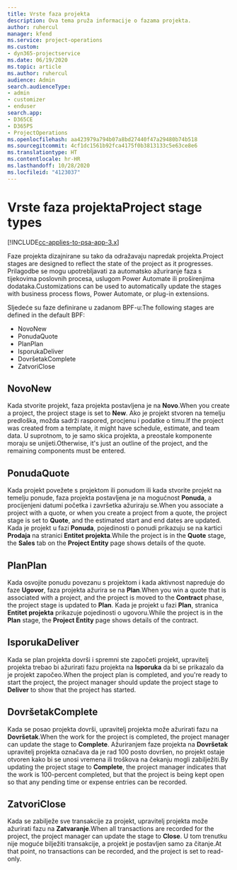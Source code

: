 ```yaml
---
title: Vrste faza projekta
description: Ova tema pruža informacije o fazama projekta.
author: ruhercul
manager: kfend
ms.service: project-operations
ms.custom:
- dyn365-projectservice
ms.date: 06/19/2020
ms.topic: article
ms.author: ruhercul
audience: Admin
search.audienceType:
- admin
- customizer
- enduser
search.app:
- D365CE
- D365PS
- ProjectOperations
ms.openlocfilehash: aa423979a794b07a8bd27440f47a29480b74b518
ms.sourcegitcommit: 4cf1dc1561b92fca4175f0b3813133c5e63ce8e6
ms.translationtype: HT
ms.contentlocale: hr-HR
ms.lasthandoff: 10/28/2020
ms.locfileid: "4123037"
---
```

# <a name="project-stage-types"></a><span data-ttu-id="641c1-103">Vrste faza projekta</span><span class="sxs-lookup"><span data-stu-id="641c1-103">Project stage types</span></span> 

[!INCLUDE[cc-applies-to-psa-app-3.x](../includes/cc-applies-to-psa-app-3x.md)]

<span data-ttu-id="641c1-104">Faze projekta dizajnirane su tako da odražavaju napredak projekta.</span><span class="sxs-lookup"><span data-stu-id="641c1-104">Project stages are designed to reflect the state of the project as it progresses.</span></span> <span data-ttu-id="641c1-105">Prilagodbe se mogu upotrebljavati za automatsko ažuriranje faza s tijekovima poslovnih procesa, uslugom Power Automate ili proširenjima dodataka.</span><span class="sxs-lookup"><span data-stu-id="641c1-105">Customizations can be used to automatically update the stages with business process flows, Power Automate, or plug-in extensions.</span></span>

<span data-ttu-id="641c1-106">Sljedeće su faze definirane u zadanom BPF-u:</span><span class="sxs-lookup"><span data-stu-id="641c1-106">The following stages are defined in the default BPF:</span></span>

- <span data-ttu-id="641c1-107">Novo</span><span class="sxs-lookup"><span data-stu-id="641c1-107">New</span></span>
- <span data-ttu-id="641c1-108">Ponuda</span><span class="sxs-lookup"><span data-stu-id="641c1-108">Quote</span></span>
- <span data-ttu-id="641c1-109">Plan</span><span class="sxs-lookup"><span data-stu-id="641c1-109">Plan</span></span>
- <span data-ttu-id="641c1-110">Isporuka</span><span class="sxs-lookup"><span data-stu-id="641c1-110">Deliver</span></span>
- <span data-ttu-id="641c1-111">Dovršetak</span><span class="sxs-lookup"><span data-stu-id="641c1-111">Complete</span></span>
- <span data-ttu-id="641c1-112">Zatvori</span><span class="sxs-lookup"><span data-stu-id="641c1-112">Close</span></span> 

## <a name="new"></a><span data-ttu-id="641c1-113">Novo</span><span class="sxs-lookup"><span data-stu-id="641c1-113">New</span></span>

<span data-ttu-id="641c1-114">Kada stvorite projekt, faza projekta postavljena je na **Novo**.</span><span class="sxs-lookup"><span data-stu-id="641c1-114">When you create a project, the project stage is set to **New**.</span></span> <span data-ttu-id="641c1-115">Ako je projekt stvoren na temelju predloška, možda sadrži raspored, procjenu i podatke o timu.</span><span class="sxs-lookup"><span data-stu-id="641c1-115">If the project was created from a template, it might have schedule, estimate, and team data.</span></span> <span data-ttu-id="641c1-116">U suprotnom, to je samo skica projekta, a preostale komponente moraju se unijeti.</span><span class="sxs-lookup"><span data-stu-id="641c1-116">Otherwise, it's just an outline of the project, and the remaining components must be entered.</span></span>

## <a name="quote"></a><span data-ttu-id="641c1-117">Ponuda</span><span class="sxs-lookup"><span data-stu-id="641c1-117">Quote</span></span>

<span data-ttu-id="641c1-118">Kada projekt povežete s projektom ili ponudom ili kada stvorite projekt na temelju ponude, faza projekta postavljena je na mogućnost **Ponuda**, a procijenjeni datumi početka i završetka ažuriraju se.</span><span class="sxs-lookup"><span data-stu-id="641c1-118">When you associate a project with a quote, or when you create a project from a quote, the project stage is set to **Quote**, and the estimated start and end dates are updated.</span></span> <span data-ttu-id="641c1-119">Kada je projekt u fazi **Ponuda**, pojedinosti o ponudi prikazuju se na kartici **Prodaja** na stranici **Entitet projekta**.</span><span class="sxs-lookup"><span data-stu-id="641c1-119">While the project is in the **Quote** stage, the **Sales** tab on the **Project Entity** page shows details of the quote.</span></span>

## <a name="plan"></a><span data-ttu-id="641c1-120">Plan</span><span class="sxs-lookup"><span data-stu-id="641c1-120">Plan</span></span>

<span data-ttu-id="641c1-121">Kada osvojite ponudu povezanu s projektom i kada aktivnost napreduje do faze **Ugovor**, faza projekta ažurira se na **Plan**.</span><span class="sxs-lookup"><span data-stu-id="641c1-121">When you win a quote that is associated with a project, and the project is moved to the **Contract** phase, the project stage is updated to **Plan**.</span></span> <span data-ttu-id="641c1-122">Kada je projekt u fazi **Plan**, stranica **Entitet projekta** prikazuje pojedinosti o ugovoru.</span><span class="sxs-lookup"><span data-stu-id="641c1-122">While the project is in the **Plan** stage, the **Project Entity** page shows details of the contract.</span></span>

## <a name="deliver"></a><span data-ttu-id="641c1-123">Isporuka</span><span class="sxs-lookup"><span data-stu-id="641c1-123">Deliver</span></span>

<span data-ttu-id="641c1-124">Kada se plan projekta dovrši i spremni ste započeti projekt, upravitelj projekta trebao bi ažurirati fazu projekta na **Isporuka** da bi se prikazalo da je projekt započeo.</span><span class="sxs-lookup"><span data-stu-id="641c1-124">When the project plan is completed, and you're ready to start the project, the project manager should update the project stage to **Deliver** to show that the project has started.</span></span>

## <a name="complete"></a><span data-ttu-id="641c1-125">Dovršetak</span><span class="sxs-lookup"><span data-stu-id="641c1-125">Complete</span></span> 

<span data-ttu-id="641c1-126">Kada se posao projekta dovrši, upravitelj projekta može ažurirati fazu na **Dovršetak**.</span><span class="sxs-lookup"><span data-stu-id="641c1-126">When the work for the project is completed, the project manager can update the stage to **Complete**.</span></span> <span data-ttu-id="641c1-127">Ažuriranjem faze projekta na **Dovršetak** upravitelj projekta označava da je rad 100 posto dovršen, no projekt ostaje otvoren kako bi se unosi vremena ili troškova na čekanju mogli zabilježiti.</span><span class="sxs-lookup"><span data-stu-id="641c1-127">By updating the project stage to **Complete**, the project manager indicates that the work is 100-percent completed, but that the project is being kept open so that any pending time or expense entries can be recorded.</span></span>

## <a name="close"></a><span data-ttu-id="641c1-128">Zatvori</span><span class="sxs-lookup"><span data-stu-id="641c1-128">Close</span></span>

<span data-ttu-id="641c1-129">Kada se zabilježe sve transakcije za projekt, upravitelj projekta može ažurirati fazu na **Zatvaranje**.</span><span class="sxs-lookup"><span data-stu-id="641c1-129">When all transactions are recorded for the project, the project manager can update the stage to **Close**.</span></span> <span data-ttu-id="641c1-130">U tom trenutku nije moguće bilježiti transakcije, a projekt je postavljen samo za čitanje.</span><span class="sxs-lookup"><span data-stu-id="641c1-130">At that point, no transactions can be recorded, and the project is set to read-only.</span></span>
